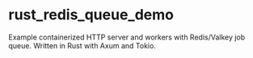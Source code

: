 # rust_redis_queue_demo
Example containerized HTTP server and workers with Redis/Valkey job queue. Written in Rust with Axum and Tokio.
